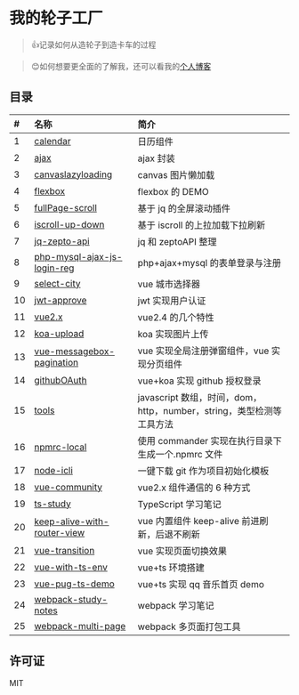# 我的轮子工厂

> :thumbsup:记录如何从造轮子到造卡车的过程

> :blush:如何想要更全面的了解我，还可以看我的[个人博客](https://github.com/dirkhe1051931999/hjBlog)

## 目录

| #   | 名称                                                                                                                   | 简介                                                                 |
| :-- | :--------------------------------------------------------------------------------------------------------------------- | :------------------------------------------------------------------- |
| 1   | [calendar](https://github.com/dirkhe1051931999/common-demo/tree/master/calendar)                                       | 日历组件                                                             |
| 2   | [ajax](https://github.com/dirkhe1051931999/common-demo/tree/master/ajax)                                               | ajax 封装                                                            |
| 3   | [canvaslazyloading](https://github.com/dirkhe1051931999/common-demo/tree/master/canvaslazyloading)                     | canvas 图片懒加载                                                    |
| 4   | [flexbox](https://github.com/dirkhe1051931999/common-demo/tree/master/flexbox)                                         | flexbox 的 DEMO                                                      |
| 5   | [fullPage-scroll](https://github.com/dirkhe1051931999/common-demo/tree/master/fullPage-scroll)                         | 基于 jq 的全屏滚动插件                                               |
| 6   | [iscroll-up-down](https://github.com/dirkhe1051931999/common-demo/tree/master/iscroll-up-down)                         | 基于 iscroll 的上拉加载下拉刷新                                      |
| 7   | [jq-zepto-api](https://github.com/dirkhe1051931999/common-demo/tree/master/jq-zepto-api)                               | jq 和 zeptoAPI 整理                                                  |
| 8   | [php-mysql-ajax-js-login-reg](https://github.com/dirkhe1051931999/common-demo/tree/master/php-mysql-ajax-js-login-reg) | php+ajax+mysql 的表单登录与注册                                      |
| 9   | [select-city](https://github.com/dirkhe1051931999/common-demo/tree/master/select-city)                                 | vue 城市选择器                                                       |
| 10  | [jwt-approve](https://github.com/dirkhe1051931999/common-demo/tree/master/jwt-approve)                                 | jwt 实现用户认证                                                     |
| 11  | [vue2.x](https://github.com/dirkhe1051931999/common-demo/tree/master/vue2.x)                                           | vue2.4 的几个特性                                                    |
| 12  | [koa-upload](https://github.com/dirkhe1051931999/common-demo/tree/master/koa-upload)                                   | koa 实现图片上传                                                     |
| 13  | [vue-messagebox-pagination](https://github.com/dirkhe1051931999/common-demo/tree/master/vue-messageBox-pagination)     | vue 实现全局注册弹窗组件，vue 实现分页组件                           |
| 14  | [githubOAuth](https://github.com/dirkhe1051931999/common-demo/tree/master/githubOAuth)                                 | vue+koa 实现 github 授权登录                                         |
| 15  | [tools](https://github.com/dirkhe1051931999/common-demo/tree/master/tools)                                             | javascript 数组，时间，dom，http，number，string，类型检测等工具方法 |
| 16  | [npmrc-local](https://github.com/dirkhe1051931999/common-demo/tree/master/npmrc-local)                                 | 使用 commander 实现在执行目录下生成一个.npmrc 文件                   |
| 17  | [node-icli](https://github.com/dirkhe1051931999/common-demo/tree/master/node-icli)                                     | 一键下载 git 作为项目初始化模板                                      |
| 18  | [vue-community](https://github.com/dirkhe1051931999/common-demo/tree/master/vue-community)                             | vue2.x 组件通信的 6 种方式                                           |
| 19  | [ts-study](https://github.com/dirkhe1051931999/common-demo/tree/master/ts-study)                                       | TypeScript 学习笔记                                                  |
| 20  | [keep-alive-with-router-view](https://github.com/dirkhe1051931999/common-demo/tree/master/keep-alive-with-router-view) | vue 内置组件 keep-alive 前进刷新，后退不刷新                         |
| 21  | [vue-transition](https://github.com/dirkhe1051931999/common-demo/tree/master/vue-transition)                           | vue 实现页面切换效果                                                 |
| 22  | [vue-with-ts-env](https://github.com/dirkhe1051931999/common-demo/tree/master/vue-with-ts-env)                         | vue+ts 环境搭建                                                      |
| 23  | [vue-pug-ts-demo](https://github.com/dirkhe1051931999/common-demo/tree/master/vue-pug-ts-demo)                         | vue+ts 实现 qq 音乐首页 demo                                         |
| 24  | [webpack-study-notes](https://github.com/dirkhe1051931999/common-demo/tree/master/webpack-study-notes)                 | webpack 学习笔记                                                     |
| 25  | [webpack-multi-page](https://github.com/dirkhe1051931999/common-demo/tree/master/webpack-multi-page)                   | webpack 多页面打包工具                                                   |

## 许可证

MIT
